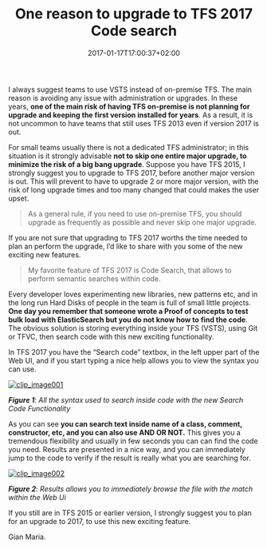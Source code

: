 ﻿---
title: "One reason to upgrade to TFS 2017 Code search"
description: ""
date: 2017-01-17T17:00:37+02:00
draft: false
tags: [Tfs]
categories: [Tfs]
---
I always suggest teams to use VSTS instead of on-premise TFS. The main reason is avoiding any issue with administration or upgrades. In these years,  **one of the main risk of having TFS on-premise is not planning for upgrade and keeping the first version installed for years**. As a result, it is not uncommon to have teams that still uses TFS 2013 even if version 2017 is out.

For small teams usually there is not a dedicated TFS administrator; in this situation is it strongly advisable  **not to skip one entire major upgrade, to minimize the risk of a big bang upgrade**. Suppose you have TFS 2015, I strongly suggest you to upgrade to TFS 2017, before another major version is out. This will prevent to have to upgrade 2 or more major version, with the risk of long upgrade times and too many changed that could makes the user upset.

> As a general rule, if you need to use on-premise TFS, you should upgrade as frequently as possible and never skip one major upgrade.

If you are not sure that upgrading to TFS 2017 worths the time needed to plan an perform the upgrade, I’d like to share with you some of the new exciting new features.

> My favorite feature of TFS 2017 is Code Search, that allows to perform semantic searches within code.

Every developer loves experimenting new libraries, new patterns etc, and in the long run Hard Disks of people in the team is full of small little projects.  **One day you remember that someone wrote a Proof of concepts to test bulk load with ElasticSearch but you do not know how to find the code**. The obvious solution is storing everything inside your TFS (VSTS), using Git or TFVC, then search code with this new exciting functionality.

In TFS 2017 you have the “Search code” textbox, in the left upper part of the Web UI, and if you start typing a nice help allows you to view the syntax you can use.

[![clip_image001](https://www.codewrecks.com/blog/wp-content/uploads/2017/01/clip_image001_thumb.png "clip_image001")](https://www.codewrecks.com/blog/wp-content/uploads/2017/01/clip_image001.png)

 ***Figure 1***: *All the syntax used to search inside code with the new Search Code Functionality*

As you can see  **you can search text inside name of a class, comment, constructor, etc, and you can also use AND OR NOT.** This gives you a tremendous flexibility and usually in few seconds you can can find the code you need. Results are presented in a nice way, and you can immediately jump to the code to verify if the result is really what you are searching for.

[![clip_image002](https://www.codewrecks.com/blog/wp-content/uploads/2017/01/clip_image002_thumb.png "clip_image002")](https://www.codewrecks.com/blog/wp-content/uploads/2017/01/clip_image002.png)

 ***Figure 2***: *Results allows you to immediately browse the file with the match within the Web Ui*

If you still are in TFS 2015 or earlier version, I strongly suggest you to plan for an upgrade to 2017, to use this new exciting feature.

Gian Maria.
